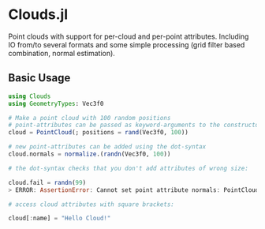 # Clouds.jl

Point clouds with support for per-cloud and per-point attributes. Including IO from/to several formats and some simple processing (grid filter based combination, normal estimation).


## Basic Usage

```julia
using Clouds
using GeometryTypes: Vec3f0

# Make a point cloud with 100 random positions
# point-attributes can be passed as keyword-arguments to the constructor
cloud = PointCloud(; positions = rand(Vec3f0, 100))

# new point-attributes can be added using the dot-syntax
cloud.normals = normalize.(randn(Vec3f0, 100))

# the dot-syntax checks that you don't add attributes of wrong size:

cloud.fail = randn(99)
> ERROR: AssertionError: Cannot set point attribute normals: PointCloud has size 100, but the new attribute has size 99

# access cloud attributes with square brackets:

cloud[:name] = "Hello Cloud!"

```
